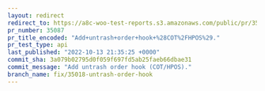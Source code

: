 ```yaml
---
layout: redirect
redirect_to: https://a8c-woo-test-reports.s3.amazonaws.com/public/pr/35087/api/index.html
pr_number: 35087
pr_title_encoded: "Add+untrash+order+hook+%28COT%2FHPOS%29."
pr_test_type: api
last_published: "2022-10-13 21:35:25 +0000"
commit_sha: 3a079b02795d0f059f697fd5ab25faeb66dbae31
commit_message: "Add untrash order hook (COT/HPOS)."
branch_name: fix/35018-untrash-order-hook
---
```

